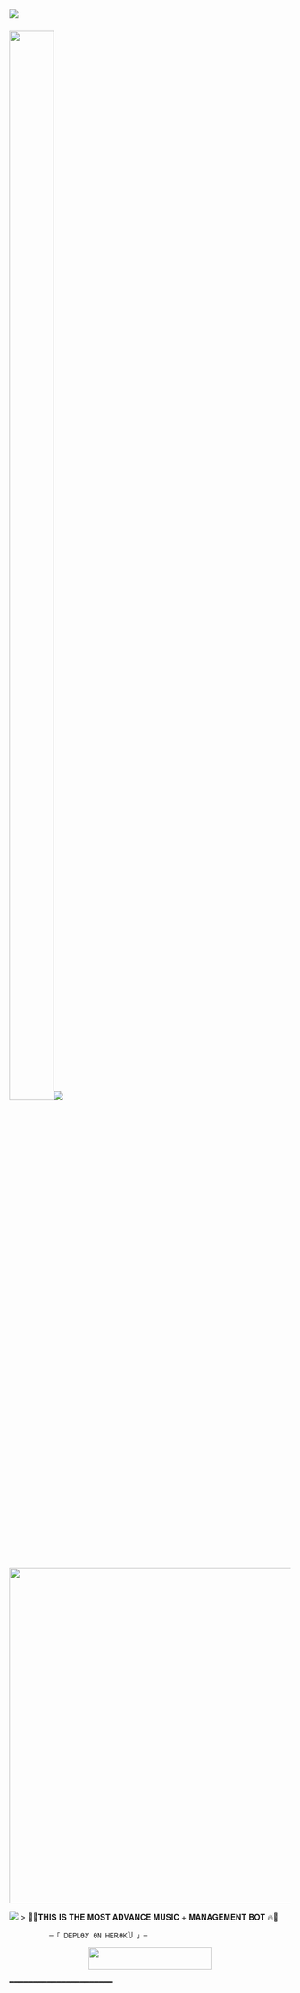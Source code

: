 <img src="https://user-images.githubusercontent.com/73097560/115834477-dbab4500-a447-11eb-908a-139a6edaec5c.gif">
<h3><img  style="align-item" :"center" src="https://telegra.ph/file/d6bf2f73ea19d41a1351d.jpg" width="80px" height="70%"><img src="https://readme-typing-svg.herokuapp.com?color=00BFFF&width=620&lines=✨+🦋+𝗖𝗢𝗗𝗘𝗫+𝗢𝗣+🖤"></b></h3>

<p align="center"><a href="https://t.me/"><img src="https://telegra.ph/file/7fd0f5f3a8b2cf70d5724.jpg" width="600"></a></p>
<img src="https://user-images.githubusercontent.com/73097560/115834477-dbab4500-a447-11eb-908a-139a6edaec5c.gif">
> 🦋💗𝐓𝐇𝐈𝐒 𝐈𝐒 𝐓𝐇𝐄 𝐌𝐎𝐒𝐓 𝐀𝐃𝐕𝐀𝐍𝐂𝐄 𝐌𝐔𝐒𝐈𝐂 + 𝐌𝐀𝐍𝐀𝐆𝐄𝐌𝐄𝐍𝐓 𝐁𝐎𝐓 🔥🥀


              ─「 ᎠᎬᏢᏞϴᎽ ϴΝ ᎻᎬᎡϴᏦႮ 」─      
  </h3>      
     <p align="center"><a href="https://dashboard.heroku.com/new?template=https://github.com/MrH4CK3R474/CDX-MUSIC"> <img src="https://img.shields.io/badge/Deploy%20On%20Heroku-bringle?style=for-the-badge&logo=heroku" width="220" height="38.45"/></a></p>      

  ━━━━━━━━━━━━━━━━━━━━━━
